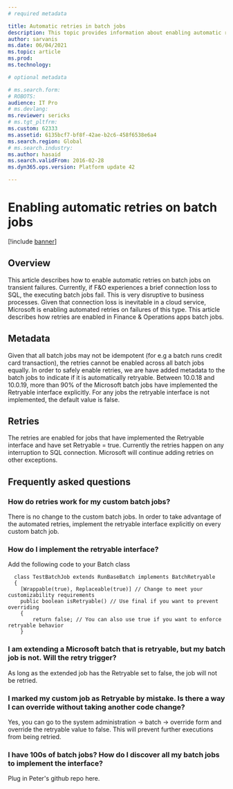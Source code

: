 ```yaml
---
# required metadata

title: Automatic retries in batch jobs
description: This topic provides information about enabling automatic retries on batch jobs
author: sarvanis
ms.date: 06/04/2021
ms.topic: article
ms.prod: 
ms.technology: 

# optional metadata

# ms.search.form: 
# ROBOTS: 
audience: IT Pro
# ms.devlang: 
ms.reviewer: sericks
# ms.tgt_pltfrm: 
ms.custom: 62333
ms.assetid: 6135bcf7-bf8f-42ae-b2c6-458f6538e6a4
ms.search.region: Global
# ms.search.industry: 
ms.author: hasaid
ms.search.validFrom: 2016-02-28
ms.dyn365.ops.version: Platform update 42

---
```


# Enabling automatic retries on batch jobs

[!include [banner](../includes/banner.md)]

## Overview
This article describes how to enable automatic retries on batch jobs on transient failures. Currently, if F&O experiences a brief connection loss to SQL, the executing batch jobs fail. This is very disruptive to business processes. Given that connection loss is inevitable in a cloud service, Microsoft is enabling automated retries on failures of this type. This article describes how retries are enabled in Finance & Operations apps batch jobs.

## Metadata
Given that all batch jobs may not be idempotent (for e.g a batch runs credit card transaction), the retries cannot be enabled across all batch jobs equally. In order to safely enable retries, we are have added metadata to the batch jobs to indicate if it is automatically retryable. Between 10.0.18 and 10.0.19, more than 90% of the Microsoft batch jobs have implemented the Retryable interface explicitly. For any jobs the retryable interface is not implemented, the default value is false.

## Retries
The retries are enabled for jobs that have implemented the Retryable interface and have set Retryable = true. Currently the retries happen on any interruption to SQL connection. Microsoft will continue adding retries on other exceptions.

## Frequently asked questions

### How do retries work for my custom batch jobs?
There is no change to the custom batch jobs. In order to take advantage of the automated retries, implement the retryable interface explicitly on every custom batch job.

### How do I implement the retryable interface?
Add the following code to your Batch class
```
  class TestBatchJob extends RunBaseBatch implements BatchRetryable
  {
    [Wrappable(true), Replaceable(true)] // Change to meet your customizability requirements
    public boolean isRetryable() // Use final if you want to prevent overriding
    {
        return false; // You can also use true if you want to enforce retryable behavior
    }
 ```
 
 ### I am extending a Microsoft batch that is retryable, but my batch job is not. Will the retry trigger?
 As long as the extended job has the Retryable set to false, the job will not be retried.
 
 ### I marked my custom job as Retryable by mistake. Is there a way I can override without taking another code change?
 Yes, you can go to the system administration -> batch -> override form and override the retryable value to false. This will prevent further executions from being retried.
 
 ### I have 100s of batch jobs? How do I discover all my batch jobs to implement the interface?
 Plug in Peter's github repo here.
